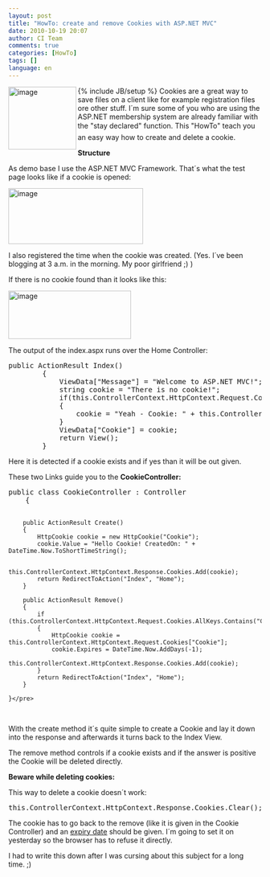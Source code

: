```yaml
---
layout: post
title: "HowTo: create and remove Cookies with ASP.NET MVC"
date: 2010-10-19 20:07
author: CI Team
comments: true
categories: [HowTo]
tags: []
language: en
---
```

{% include JB/setup %}
<img src="{{BASE_PATH}}/assets/wp-images-de/image-thumb737.png" border="0" alt="image" width="135" height="125" align="left" />Cookies are a great way to save files on a client like for example registration files ore other stuff. I´m sure some of you who are using the ASP.NET membership system are already familiar with the "stay declared" function. This "HowTo" teach you an easy way how to create and delete a cookie.




<strong>Structure</strong>

<strong> </strong>

As demo base I use the ASP.NET MVC Framework. That´s what the test page looks like if a cookie is opened:

<img src="{{BASE_PATH}}/assets/wp-images-de/image-thumb738.png" border="0" alt="image" width="268" height="111" />

I also registered the time when the cookie was created. (Yes. I´ve been blogging at 3 a.m. in the morning. My poor girlfriend ;) )

If there is no cookie found than it looks like this:

<img src="{{BASE_PATH}}/assets/wp-images-de/image-thumb739.png" border="0" alt="image" width="244" height="96" />

The output of the index.aspx runs over the Home Controller:
<div id="scid:812469c5-0cb0-4c63-8c15-c81123a09de7:efaf5dba-55e7-44a6-a605-c0b199f5068e" class="wlWriterEditableSmartContent" style="padding-bottom: 0px; margin: 0px; padding-left: 0px; padding-right: 0px; display: inline; float: none; padding-top: 0px">
<pre class="c#">public ActionResult Index()
        {
            ViewData["Message"] = "Welcome to ASP.NET MVC!";
            string cookie = "There is no cookie!";
            if(this.ControllerContext.HttpContext.Request.Cookies.AllKeys.Contains("Cookie"))
            {
                cookie = "Yeah - Cookie: " + this.ControllerContext.HttpContext.Request.Cookies["Cookie"].Value;
            }
            ViewData["Cookie"] = cookie;
            return View();
        }</pre>
</div>
Here it is detected if a cookie exists and if yes than it will be out given.

These two Links guide you to the <strong>CookieController:</strong>
<div id="scid:812469c5-0cb0-4c63-8c15-c81123a09de7:7232592e-1771-4307-8884-3d4487c1d56d" class="wlWriterEditableSmartContent" style="padding-bottom: 0px; margin: 0px; padding-left: 0px; padding-right: 0px; display: inline; float: none; padding-top: 0px">
<pre class="c#">public class CookieController : Controller
    {

        public ActionResult Create()
        {
            HttpCookie cookie = new HttpCookie("Cookie");
            cookie.Value = "Hello Cookie! CreatedOn: " + DateTime.Now.ToShortTimeString();

            this.ControllerContext.HttpContext.Response.Cookies.Add(cookie);
            return RedirectToAction("Index", "Home");
        }

        public ActionResult Remove()
        {
            if (this.ControllerContext.HttpContext.Request.Cookies.AllKeys.Contains("Cookie"))
            {
                HttpCookie cookie = this.ControllerContext.HttpContext.Request.Cookies["Cookie"];
                cookie.Expires = DateTime.Now.AddDays(-1);
                this.ControllerContext.HttpContext.Response.Cookies.Add(cookie);
            }
            return RedirectToAction("Index", "Home");
        }

    }</pre>
</div>
With the create method it´s quite simple to create a Cookie and lay it down into the response and afterwards it turns back to the Index View.

The remove method controls if a cookie exists and if the answer is positive the Cookie will be deleted directly.

<strong>Beware while deleting cookies:</strong>

<strong> </strong>

This way to delete a cookie doesn´t work:
<div id="scid:812469c5-0cb0-4c63-8c15-c81123a09de7:289b5464-9fd6-49c7-9ff0-3e3800e577b5" class="wlWriterEditableSmartContent" style="padding-bottom: 0px; margin: 0px; padding-left: 0px; padding-right: 0px; display: inline; float: none; padding-top: 0px">
<pre class="c#">this.ControllerContext.HttpContext.Response.Cookies.Clear();</pre>
</div>
The cookie has to go back to the remove (like it is given in the Cookie Controller) and an <a href="http://msdn.microsoft.com/en-us/library/system.web.httpcookie.expires.aspx">expiry date</a> should be given. I´m going to set it on yesterday so the browser has to refuse it directly.

I had to write this down after I was cursing about this subject for a long time. ;)
